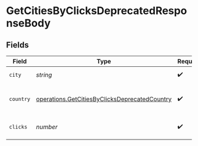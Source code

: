 # GetCitiesByClicksDeprecatedResponseBody


## Fields

| Field                                                                                                          | Type                                                                                                           | Required                                                                                                       | Description                                                                                                    |
| -------------------------------------------------------------------------------------------------------------- | -------------------------------------------------------------------------------------------------------------- | -------------------------------------------------------------------------------------------------------------- | -------------------------------------------------------------------------------------------------------------- |
| `city`                                                                                                         | *string*                                                                                                       | :heavy_check_mark:                                                                                             | The name of the city                                                                                           |
| `country`                                                                                                      | [operations.GetCitiesByClicksDeprecatedCountry](../../models/operations/getcitiesbyclicksdeprecatedcountry.md) | :heavy_check_mark:                                                                                             | The 2-letter country code of the city: https://d.to/geo                                                        |
| `clicks`                                                                                                       | *number*                                                                                                       | :heavy_check_mark:                                                                                             | The number of clicks from this city                                                                            |